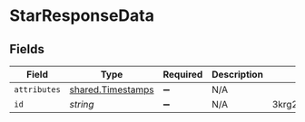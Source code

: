 # StarResponseData


## Fields

| Field                                                  | Type                                                   | Required                                               | Description                                            | Example                                                |
| ------------------------------------------------------ | ------------------------------------------------------ | ------------------------------------------------------ | ------------------------------------------------------ | ------------------------------------------------------ |
| `attributes`                                           | [shared.Timestamps](../../models/shared/timestamps.md) | :heavy_minus_sign:                                     | N/A                                                    |                                                        |
| `id`                                                   | *string*                                               | :heavy_minus_sign:                                     | N/A                                                    | 3krg2uUGZzb2W9Euo4moOY                                 |